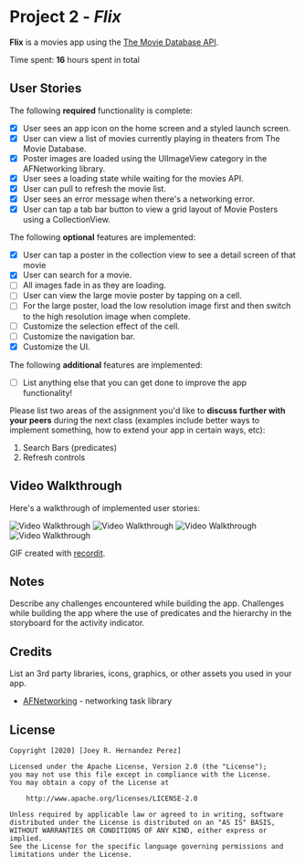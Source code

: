 # Project 2 - *Flix*

**Flix** is a movies app using the [The Movie Database API](http://docs.themoviedb.apiary.io/#).

Time spent: **16** hours spent in total

## User Stories

The following **required** functionality is complete:

- [x] User sees an app icon on the home screen and a styled launch screen.
- [x] User can view a list of movies currently playing in theaters from The Movie Database.
- [x] Poster images are loaded using the UIImageView category in the AFNetworking library.
- [x] User sees a loading state while waiting for the movies API.
- [x] User can pull to refresh the movie list.
- [x] User sees an error message when there's a networking error.
- [x] User can tap a tab bar button to view a grid layout of Movie Posters using a CollectionView.

The following **optional** features are implemented:

- [x] User can tap a poster in the collection view to see a detail screen of that movie
- [x] User can search for a movie.
- [ ] All images fade in as they are loading.
- [ ] User can view the large movie poster by tapping on a cell.
- [ ] For the large poster, load the low resolution image first and then switch to the high resolution image when complete.
- [ ] Customize the selection effect of the cell.
- [ ] Customize the navigation bar.
- [x] Customize the UI.

The following **additional** features are implemented:

- [ ] List anything else that you can get done to improve the app functionality!

Please list two areas of the assignment you'd like to **discuss further with your peers** during the next class (examples include better ways to implement something, how to extend your app in certain ways, etc):

1. Search Bars (predicates)
2. Refresh controls

## Video Walkthrough

Here's a walkthrough of implemented user stories:

<img src='http://g.recordit.co/ACdfuWGnCR.gif' title='Video Walkthrough' width='' alt='Video Walkthrough' />
<img src='http://g.recordit.co/mRWuYl5VXl.gif' title='Video Walkthrough' width='' alt='Video Walkthrough' />
<img src='http://g.recordit.co/Q3Wd4Vy1I2.gif' title='Video Walkthrough' width='' alt='Video Walkthrough' />
<img src='http://g.recordit.co/MWqxyDH1sY.gif' title='Video Walkthrough' width='' alt='Video Walkthrough' />

GIF created with [recordit](http://www.recordit.co/).

## Notes

Describe any challenges encountered while building the app.
Challenges while building the app where the use of predicates and the hierarchy in the storyboard for the activity indicator.
## Credits

List an 3rd party libraries, icons, graphics, or other assets you used in your app.

- [AFNetworking](https://github.com/AFNetworking/AFNetworking) - networking task library

## License

    Copyright [2020] [Joey R. Hernandez Perez]

    Licensed under the Apache License, Version 2.0 (the "License");
    you may not use this file except in compliance with the License.
    You may obtain a copy of the License at

        http://www.apache.org/licenses/LICENSE-2.0

    Unless required by applicable law or agreed to in writing, software
    distributed under the License is distributed on an "AS IS" BASIS,
    WITHOUT WARRANTIES OR CONDITIONS OF ANY KIND, either express or implied.
    See the License for the specific language governing permissions and
    limitations under the License.
